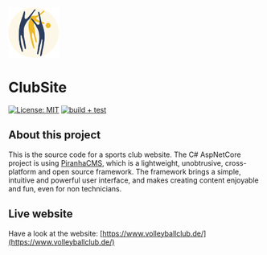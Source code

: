 <img src="https://raw.githubusercontent.com/axuno/ClubSite/main/club-logo.png" width=100 height=100 alt="" />

# ClubSite

[![License: MIT](https://img.shields.io/badge/License-MIT-brightgreen.svg)](https://github.com/axuno/MailMergeLib/blob/master/License.txt)
[![build + test](https://github.com/axuno/ClubSite/workflows/build%20+%20test/badge.svg?branch=main)](https://github.com/axuno/ClubSite/actions/workflows/build%20+%20test.yml)

## About this project
This is the source code for a sports club website. The C# AspNetCore project is using [PiranhaCMS](https://piranhacms.org/), 
which is a lightweight, unobtrusive, cross-platform and open source framework. The framework brings a simple, intuitive and powerful user interface, 
and makes creating content enjoyable and fun, even for non technicians.

## Live website
Have a look at the website: [https://www.volleyballclub.de/](https://www.volleyballclub.de/)


